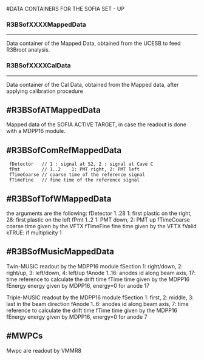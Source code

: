 
#DATA CONTAINERS FOR THE SOFIA SET - UP

### R3BSofXXXXMappedData
------------------------
Data container of the Mapped Data, obtained from the UCESB to feed R3Broot analysis.

### R3BSofXXXXCalData
-----------------
Data container of the Cal Data, obtained from the Mapped data, after applying calibration procedure

#R3BSofATMappedData
--------------------------
Mapped data of the SOFIA ACTIVE TARGET, in case the readout is done with a MDPP16 module.

#R3BSofComRefMappedData
------------------------
     fDetector   // 1 : signal at S2, 2 : signal at Cave C
     fPmt        // 1..2    1: PMT right, 2: PMT left
     fTimeCoarse // coarse time of the reference signal
     fTimeFine   // fine time of the reference signal

#R3BSofTofWMappedData
----------------------
the arguments are the following:
     fDetector   1..28   1: first plastic on the right, 28: first plastic on the left
     fPmt        1..2    1: PMT down, 2: PMT up
     fTimeCoarse coarse time given by the VFTX
     fTimeFine   fine time given by the VFTX
     fValid      kTRUE: if multiplicity 1

#R3BSofMusicMappedData
--------------------------
Twin-MUSIC readout by the MDPP16 module
    fSection       1: right/down, 2: right/up, 3: left/down, 4: left/up
    fAnode         1..16: anodes id along beam axis, 17: time reference to calculate the drift time
    fTime          time given by the MDPP16
    fEnergy        energy given by MDPP16, energy=0 for anode 17


Triple-MUSIC readout by the MDPP16 module
    fSection       1: first, 2: middle, 3: last in the beam direction
    fAnode         1..6: anodes id along beam axis, 7: time reference to calculate the drift time
    fTime          time given by the MDPP16
    fEnergy        energy given by MDPP16, energy=0 for anode 7

#MWPCs
-------
Mwpc are readout by VMMR8
